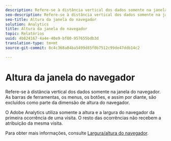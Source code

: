 ```yaml
---
description: Refere-se à distância vertical dos dados somente na janela do navegador. As barras de ferramentas, os menus, os botões, e assim por diante, são excluídos como parte da dimensão de altura do navegador.
seo-description: Refere-se à distância vertical dos dados somente na janela do navegador. As barras de ferramentas, os menus, os botões, e assim por diante, são excluídos como parte da dimensão de altura do navegador.
seo-title: Altura da janela do navegador
solution: Analytics
title: Altura da janela do navegador
topic: Relatórios
uuid: 4b824167-4a4e-40e9-bf00-957655bdb3d
translation-type: tm+mt
source-git-commit: 8c4c368a84ba5499d85f0b7512c99de47ddb14c2

---
```



# Altura da janela do navegador

Refere-se à distância vertical dos dados somente na janela do navegador. As barras de ferramentas, os menus, os botões, e assim por diante, são excluídos como parte da dimensão de altura do navegador.

O Adobe Analytics utiliza somente a altura e a largura do navegador da primeira ocorrência de uma visita. O resto das ocorrências não recebem a atribuição da mesma visita.

Para obter mais informações, consulte [Largura/altura do navegador](/help/components/c-variables/dimensionslist/browser-width.md).
